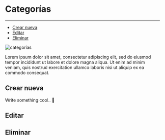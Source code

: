 # Categorías

---

- [Crear nueva](#section-create)
- [Editar](#section-edit)
- [Eliminar](#section-delete)

![categorías](/images/docs/1.0/bg-categories.png)

Lorem ipsum dolor sit amet, consectetur adipiscing elit, sed do eiusmod tempor incididunt ut labore et dolore magna aliqua. Ut enim ad minim veniam, quis nostrud exercitation ullamco laboris nisi ut aliquip ex ea commodo consequat.

<a name="section-create"></a>
## Crear nueva

Write something cool.. 🦊

<a name="section-edit"></a>
## Editar

<a name="section-delete"></a>
## Eliminar
